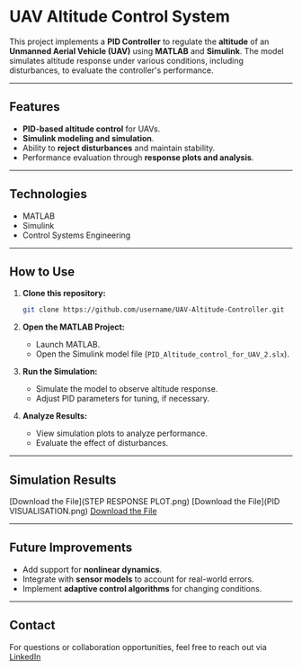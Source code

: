# UAV Altitude Control System

This project implements a **PID Controller** to regulate the **altitude** of an **Unmanned Aerial Vehicle (UAV)** using **MATLAB** and **Simulink**. The model simulates altitude response under various conditions, including disturbances, to evaluate the controller's performance.

---

## Features
- **PID-based altitude control** for UAVs.
- **Simulink modeling and simulation**.
- Ability to **reject disturbances** and maintain stability.
- Performance evaluation through **response plots and analysis**.

---

## Technologies
- MATLAB
- Simulink
- Control Systems Engineering

---

## How to Use

1. **Clone this repository:**
   ```bash
   git clone https://github.com/username/UAV-Altitude-Controller.git
   ```

2. **Open the MATLAB Project:**
   - Launch MATLAB.
   - Open the Simulink model file (`PID_Altitude_control_for_UAV_2.slx`).

3. **Run the Simulation:**
   - Simulate the model to observe altitude response.
   - Adjust PID parameters for tuning, if necessary.

4. **Analyze Results:**
   - View simulation plots to analyze performance.
   - Evaluate the effect of disturbances.

---

## Simulation Results

[Download the File](STEP RESPONSE PLOT.png) 
[Download the File](PID VISUALISATION.png)
[Download the File](SIMULINK.png)

---

## Future Improvements
- Add support for **nonlinear dynamics**.
- Integrate with **sensor models** to account for real-world errors.
- Implement **adaptive control algorithms** for changing conditions.
 
---

## Contact
For questions or collaboration opportunities, feel free to reach out via [LinkedIn](https://linkedin.com/in/sylvesteragose)
